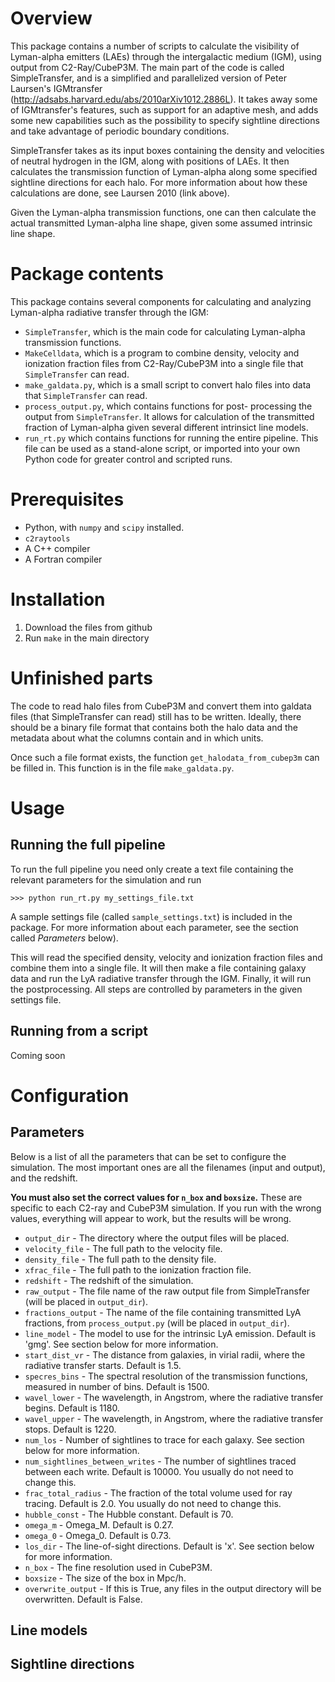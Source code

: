 Overview
==================
This package contains a number of scripts to calculate the
visibility of Lyman-alpha emitters (LAEs) through the
intergalactic medium (IGM), using output from C2-Ray/CubeP3M.
The main part of the code is
called SimpleTransfer, and is a simplified and parallelized
version of Peter Laursen's IGMtransfer
(http://adsabs.harvard.edu/abs/2010arXiv1012.2886L).
It takes away some of IGMtransfer's features, such as
support for an adaptive mesh, and adds some new capabilities
such as the possibility to specify sightline directions and
take advantage of periodic boundary conditions.

SimpleTransfer takes as its input boxes containing the density
and velocities of neutral hydrogen in the IGM, along with
positions of LAEs. It then calculates the transmission function
of Lyman-alpha along some specified sightline directions for
each halo. For more information about how these calculations
are done, see Laursen 2010 (link above).

Given the Lyman-alpha transmission functions, one can then
calculate the actual transmitted Lyman-alpha line shape,
given some assumed intrinsic line shape.

Package contents
================
This package contains several components for calculating and
analyzing Lyman-alpha radiative transfer through the IGM:

* `SimpleTransfer`, which is the main code for calculating
Lyman-alpha transmission functions.
* `MakeCelldata`, which is a program to combine density, velocity
and ionization fraction files from C2-Ray/CubeP3M into a single
file that `SimpleTransfer` can read.
* `make_galdata.py`, which is a small script to convert halo
files into data that `SimpleTransfer` can read.
* `process_output.py`, which contains functions for post-
processing the output from `SimpleTransfer`. It allows for
calculation of the transmitted fraction of Lyman-alpha given
several different intrinsict line models.
* `run_rt.py` which contains functions for running the entire
pipeline. This file can be used as a stand-alone script, or
imported into your own Python code for greater control and
scripted runs.

Prerequisites
=============
* Python, with `numpy` and `scipy` installed.
* `c2raytools`
* A C++ compiler
* A Fortran compiler

Installation
============
1. Download the files from github
2. Run `make` in the main directory


Unfinished parts
================
The code to read halo files from CubeP3M and convert them into
galdata files (that SimpleTransfer can read) still has to be written.
Ideally, there should be a binary file format that contains both
the halo data and the metadata about what the columns contain and
in which units.

Once such a file format exists, the function `get_halodata_from_cubep3m`
can be filled in. This function is in the file `make_galdata.py`.


Usage
=====
Running the full pipeline
-------------------------
To run the full pipeline you need only create a text file containing
the relevant parameters for the simulation and run

```
>>> python run_rt.py my_settings_file.txt
```

A sample settings file (called `sample_settings.txt`) is included
in the package. For more information about each parameter, see
the section called _Parameters_ below).

This will read the specified density, velocity and ionization 
fraction files and combine them into a single file. It will then
make a file containing galaxy data and run the LyA radiative transfer
through the IGM. Finally, it will run the postprocessing. All steps
are controlled by parameters in the given settings file.

Running from a script
---------------------
Coming soon


Configuration
=============
Parameters
----------
Below is a list of all the parameters that can be set to
configure the simulation. The most important ones are all
the filenames (input and output), and the redshift.

**You must also set the correct values for `n_box` and
 `boxsize`.** These are specific to each C2-ray and CubeP3M
 simulation. If you run with the wrong values, everything
 will appear to work, but the results will be wrong.

* `output_dir` - The directory where the output files will
be placed.
* `velocity_file` - The full path to the velocity file.
* `density_file` - The full path to the density file.
* `xfrac_file` - The full path to the ionization fraction
file.
* `redshift` - The redshift of the simulation.
* `raw_output` - The file name of the raw output file from SimpleTransfer (will be placed in `output_dir`).
* `fractions_output` - The name of the file containing
transmitted LyA fractions, from `process_output.py` (will be placed in `output_dir`).
* `line_model` - The model to use for the intrinsic LyA
emission. Default is 'gmg'. See section below for more
information.
* `start_dist_vr` - The distance from galaxies, in virial
radii, where the radiative transfer starts. Default is 1.5.
* `specres_bins` - The spectral resolution of the
transmission functions, measured in number of bins. Default
is 1500.
* `wavel_lower` - The wavelength, in Angstrom, where the
radiative transfer begins. Default is 1180.
* `wavel_upper`  - The wavelength, in Angstrom, where the
radiative transfer stops. Default is 1220.
* `num_los` - Number of sightlines to trace for each galaxy.
See section below for more information.
* `num_sightlines_between_writes` - The number of sightlines
traced between each write. Default is 10000. You usually do
not need to change this.
* `frac_total_radius` - The fraction of the total volume
used for ray tracing. Default is 2.0. You usually do not need
to change this.
* `hubble_const` - The Hubble constant. Default is 70.
* `omega_m` - Omega_M. Default is 0.27.
* `omega_0` - Omega_0. Default is 0.73.
* `los_dir` - The line-of-sight directions. Default is 'x'.
See section below for more information.
* `n_box` - The fine resolution used in CubeP3M.
* `boxsize` - The size of the box in Mpc/h.
* `overwrite_output` - If this is True, any files in the
output directory will be overwritten. Default is False.


Line models
-----------

Sightline directions
--------------------
